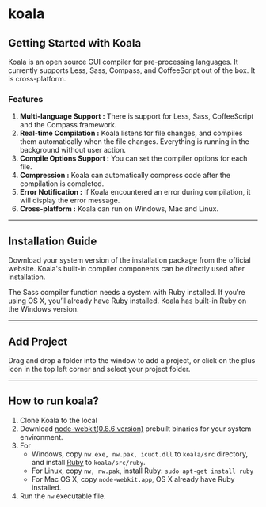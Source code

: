 # koala

## Getting Started with Koala
Koala is an open source GUI compiler for pre-processing languages. It currently supports Less, Sass, Compass, and CoffeeScript out of the box. It is cross-platform.

### Features
1. **Multi-language Support :** There is support for Less, Sass, CoffeeScript and the Compass framework.
2. **Real-time Compilation :** Koala listens for file changes, and compiles them automatically when the file changes. Everything is running in the background without user action.
3. **Compile Options Support :** You can set the compiler options for each file.
4. **Compression :** Koala can automatically compress code after the compilation is completed.
5. **Error Notification :** If Koala encountered an error during compilation, it will display the error message.
6. **Cross-platform :** Koala can run on Windows, Mac and Linux.
***
## Installation Guide
Download your system version of the installation package from the official website. Koala's built-in compiler components can be directly used after installation.

The Sass compiler function needs a system with Ruby installed. If you’re using OS X, you’ll already have Ruby installed. Koala has built-in Ruby on the Windows version.
***
## Add Project
Drag and drop a folder into the window to add a project, or click on the plus icon in the top left corner and select your project folder.

***

## How to run koala?
1. Clone Koala to the local
2. Download [node-webkit(0.8.6 version)](https://github.com/nwjs/nw.js) prebuilt binaries for your system environment.
3. For
     - Windows, copy ``nw.exe, nw.pak, icudt.dll`` to ``koala/src`` directory, and install [Ruby](http://www.ruby-lang.org/en/) to ``koala/src/ruby``.
    - For Linux, copy ``nw, nw.pak``, install Ruby: ``sudo apt-get install ruby``
    - For Mac OS X, copy ``node-webkit.app``, OS X already have Ruby installed.
4. Run the ``nw`` executable file.

